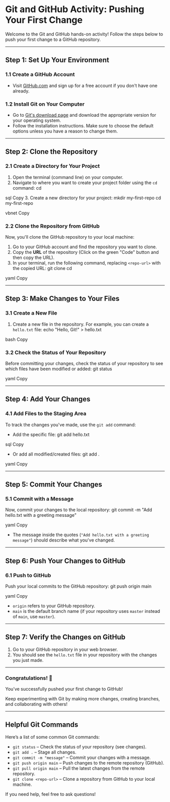 # Git and GitHub Activity: Pushing Your First Change

Welcome to the Git and GitHub hands-on activity! Follow the steps below to push your first change to a GitHub repository.

---

## Step 1: Set Up Your Environment

### 1.1 Create a GitHub Account
- Visit [GitHub.com](https://github.com) and sign up for a free account if you don't have one already.

### 1.2 Install Git on Your Computer
- Go to [Git's download page](https://git-scm.com/downloads) and download the appropriate version for your operating system.
- Follow the installation instructions. Make sure to choose the default options unless you have a reason to change them.

---

## Step 2: Clone the Repository

### 2.1 Create a Directory for Your Project
1. Open the terminal (command line) on your computer.
2. Navigate to where you want to create your project folder using the `cd` command:
cd <path-to-your-folder>

sql
Copy
3. Create a new directory for your project:
mkdir my-first-repo cd my-first-repo

vbnet
Copy

### 2.2 Clone the Repository from GitHub
Now, you'll clone the GitHub repository to your local machine:
1. Go to your GitHub account and find the repository you want to clone.
2. Copy the **URL** of the repository (Click on the green "Code" button and then copy the URL).
3. In your terminal, run the following command, replacing `<repo-url>` with the copied URL:
git clone <repo-url> cd <repository-name>

yaml
Copy

---

## Step 3: Make Changes to Your Files

### 3.1 Create a New File
1. Create a new file in the repository. For example, you can create a `hello.txt` file:
echo "Hello, Git!" > hello.txt

bash
Copy

### 3.2 Check the Status of Your Repository
Before committing your changes, check the status of your repository to see which files have been modified or added:
git status

yaml
Copy

---

## Step 4: Add Your Changes

### 4.1 Add Files to the Staging Area
To track the changes you've made, use the `git add` command:
- Add the specific file:
git add hello.txt

sql
Copy
- Or add all modified/created files:
git add .

yaml
Copy

---

## Step 5: Commit Your Changes

### 5.1 Commit with a Message
Now, commit your changes to the local repository:
git commit -m "Add hello.txt with a greeting message"

yaml
Copy
- The message inside the quotes (`"Add hello.txt with a greeting message"`) should describe what you've changed.

---

## Step 6: Push Your Changes to GitHub

### 6.1 Push to GitHub
Push your local commits to the GitHub repository:
git push origin main

yaml
Copy
- `origin` refers to your GitHub repository.
- `main` is the default branch name (if your repository uses `master` instead of `main`, use `master`).

---

## Step 7: Verify the Changes on GitHub

1. Go to your GitHub repository in your web browser.
2. You should see the `hello.txt` file in your repository with the changes you just made.

---

### Congratulations! 🎉
You’ve successfully pushed your first change to GitHub!

Keep experimenting with Git by making more changes, creating branches, and collaborating with others!

---

## Helpful Git Commands

Here’s a list of some common Git commands:

- `git status` – Check the status of your repository (see changes).
- `git add .` – Stage all changes.
- `git commit -m "message"` – Commit your changes with a message.
- `git push origin main` – Push changes to the remote repository (GitHub).
- `git pull origin main` – Pull the latest changes from the remote repository.
- `git clone <repo-url>` – Clone a repository from GitHub to your local machine.

If you need help, feel free to ask questions!
